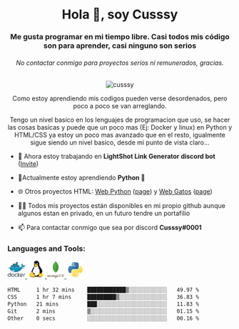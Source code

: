 <h1 align="center">Hola 👋, soy Cusssy</h1>
<h3 align="center">Me gusta programar en mi tiempo libre. Casi todos mis código son para aprender, casi ninguno son serios</h3>
<h6 align="center">No contactar conmigo para proyectos serios ni remunerados, gracias.</h6>

<p align="center"> <img src="https://komarev.com/ghpvc/?username=cusssy&label=Profile%20views&color=0e75b6&style=flat" alt="cusssy" /> </p>
<p align="center">Como estoy aprendiendo mis codigos pueden verse desordenados, pero poco a poco se van arreglando.</p>
<p align="center">Tengo un nivel basico en los lenguajes de programacion que uso, se hacer las cosas basicas y puede que un poco mas (Ej: Docker y linux) en Python y HTML/CSS ya estoy un poco mas avanzado que en el resto, igualmente sigue siendo un nivel basico, desde mi punto de vista claro...</p>

- 🔭 Ahora estoy trabajando en **LightShot Link Generator discord bot** ([Invite](https://discord.com/oauth2/authorize?client_id=715176677868699679&scope=bot&permissions=281600))

- 🌱Actualmente estoy aprendiendo **Python 🐍**

- 🌐 Otros proyectos HTML: [Web Python](https://github.com/Cusssy/web-python) ([page](https://cusssy.github.io/web-python/)) y [Web Gatos](https://github.com/Cusssy/Web-Gatos) ([page](https://cusssy.github.io/Web-Gatos/))

- 👨‍💻 Todos mis proyectos están disponibles en mi propio github aunque algunos estan en privado, en un futuro tendre un portafilio

- 📫 Para contactar conmigo que sea por discord **Cusssy#0001**

<p align="left">
</p>

<h3 align="left">Languages and Tools:</h3>
<p align="left"> <a href="https://www.docker.com/" target="_blank" rel="noreferrer"> <img src="https://raw.githubusercontent.com/devicons/devicon/master/icons/docker/docker-original-wordmark.svg" alt="docker" width="40" height="40"/> </a> <a href="https://www.linux.org/" target="_blank" rel="noreferrer"> <img src="https://raw.githubusercontent.com/devicons/devicon/master/icons/linux/linux-original.svg" alt="linux" width="40" height="40"/> </a> <a href="https://www.mongodb.com/" target="_blank" rel="noreferrer"> <img src="https://raw.githubusercontent.com/devicons/devicon/master/icons/mongodb/mongodb-original-wordmark.svg" alt="mongodb" width="40" height="40"/> </a> <a href="https://www.python.org" target="_blank" rel="noreferrer"> <img src="https://raw.githubusercontent.com/devicons/devicon/master/icons/python/python-original.svg" alt="python" width="40" height="40"/> </a> </p>

<!--START_SECTION:waka-->

```text
HTML     1 hr 32 mins    ████████████▒░░░░░░░░░░░░   49.97 %
CSS      1 hr 7 mins     █████████▒░░░░░░░░░░░░░░░   36.83 %
Python   21 mins         ███░░░░░░░░░░░░░░░░░░░░░░   11.83 %
Git      2 mins          ▒░░░░░░░░░░░░░░░░░░░░░░░░   01.15 %
Other    0 secs          ░░░░░░░░░░░░░░░░░░░░░░░░░   00.16 %
```

<!--END_SECTION:waka-->

